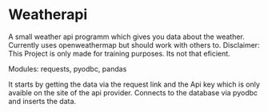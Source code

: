 # Weatherapi
A small weather api programm which gives you data about the weather. Currently uses openweathermap but should work with others to.
Disclaimer: This Project is only made for training purposes. Its not that eficient.

Modules: requests, pyodbc, pandas

It starts by getting the data via the request link and the Api key which is only avaible on the site of the api provider. 
Connects to the database via pyodbc and inserts the data.




